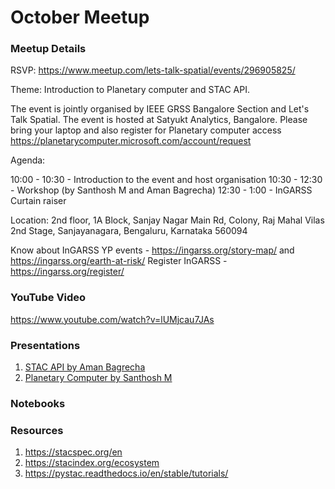 # October Meetup

### Meetup Details

RSVP: https://www.meetup.com/lets-talk-spatial/events/296905825/

Theme: Introduction to Planetary computer and STAC API.

The event is jointly organised by IEEE GRSS Bangalore Section and Let's Talk Spatial. The event is hosted at Satyukt Analytics, Bangalore. Please bring your laptop and also register for Planetary computer access https://planetarycomputer.microsoft.com/account/request

Agenda:

10:00 - 10:30 - Introduction to the event and host organisation
10:30 - 12:30 - Workshop (by Santhosh M and Aman Bagrecha)
12:30 - 1:00 - InGARSS Curtain raiser

Location:
2nd floor, 1A Block, Sanjay Nagar Main Rd, Colony, Raj Mahal Vilas 2nd Stage, Sanjayanagara, Bengaluru, Karnataka 560094

Know about InGARSS YP events - https://ingarss.org/story-map/ and https://ingarss.org/earth-at-risk/
Register InGARSS - https://ingarss.org/register/



### YouTube Video
https://www.youtube.com/watch?v=lUMjcau7JAs

### Presentations
1. [STAC API by Aman Bagrecha](https://docs.google.com/presentation/d/1XTN2nraIpXJsO0ysyabdfttupAIaVQoIhlmV2JBEOUQ/edit?usp=sharing)
2. [Planetary Computer by Santhosh M](https://docs.google.com/presentation/d/10X3kYThfRV4Xkph-s4_nBvNmD-FNEoNmpKenYaVmlrI/edit?usp=sharing)

### Notebooks



### Resources

1. https://stacspec.org/en
2. https://stacindex.org/ecosystem
3. https://pystac.readthedocs.io/en/stable/tutorials/

